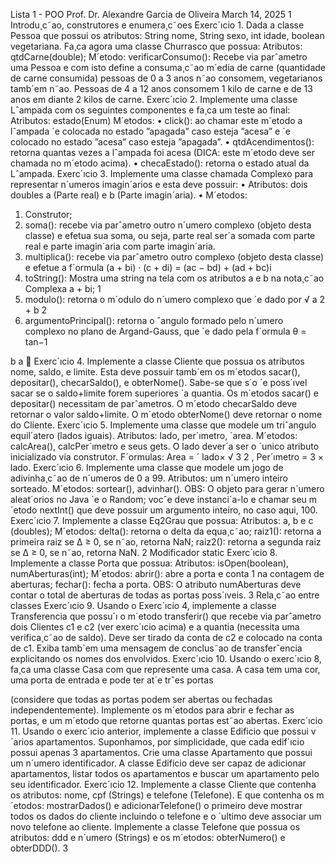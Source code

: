 Lista 1 - POO
Prof. Dr. Alexandre Garcia de Oliveira
March 14, 2025
1 Introdu¸c˜ao, construtores e enumera¸c˜oes
Exerc´ıcio 1. Dada a classe Pessoa que possui os atributos: String nome,
String sexo, int idade, boolean vegetariana. Fa¸ca agora uma classe Churrasco que possua: Atributos: qtdCarne(double); M´etodo: verificarConsumo():
Recebe via parˆametro uma Pessoa e com isto define a consuma¸c˜ao m´edia de
carne (quantidade de carne consumida) pessoas de 0 a 3 anos n˜ao consomem,
vegetarianos tamb´em n˜ao. Pessoas de 4 a 12 anos consomem 1 kilo de carne e
de 13 anos em diante 2 kilos de carne.
Exerc´ıcio 2. Implemente uma classe Lˆampada com os seguintes componentes
e fa¸ca um teste ao final: Atributos: estado(Enum) M´etodos:
• click(): ao chamar este m´etodo a lˆampada ´e colocada no estado ”apagada” caso esteja ”acesa” e ´e colocado no estado ”acesa” caso esteja ”apagada”.
• qtdAcendimentos(): retorna quantas vezes a lˆampada foi acesa (DICA:
este m´etodo deve ser chamada no m´etodo acima).
• checaEstado(): retorna o estado atual da Lˆampada.
Exerc´ıcio 3. Implemente uma classe chamada Complexo para representar
n´umeros imagin´arios e esta deve possuir:
• Atributos: dois doubles a (Parte real) e b (Parte imagin´aria).
• M´etodos:
1. Construtor;
2. soma(): recebe via parˆametro outro n´umero complexo (objeto desta
classe) e efetua sua soma, ou seja, parte real ser´a somada com parte
real e parte imagin´aria com parte imagin´aria.
3. multiplica(): recebe via parˆametro outro complexo (objeto desta
classe) e efetue a f´ormula (a + bi) · (c + di) = (ac − bd) + (ad + bc)i
4. toString(): Mostra uma string na tela com os atributos a e b na
nota¸c˜ao Complexa a + bi;
1
5. modulo(): retorna o m´odulo do n´umero complexo que ´e dado por
√
a
2 + b
2
6. argumentoPrincipal(): retorna o ˆangulo formado pelo n´umero complexo no plano de Argand-Gauss, que ´e dado pela f´ormula θ =
tan−1

b
a

Exerc´ıcio 4. Implemente a classe Cliente que possua os atributos nome,
saldo, e limite. Esta deve possuir tamb´em os m´etodos sacar(), depositar(),
checarSaldo(), e obterNome(). Sabe-se que s´o ´e poss´ıvel sacar se o saldo+limite
forem superiores `a quantia. Os m´etodos sacar() e depositar() necessitam de
parˆametros. O m´etodo checarSaldo deve retornar o valor saldo+limite. O
m´etodo obterNome() deve retornar o nome do Cliente.
Exerc´ıcio 5. Implemente uma classe que modele um triˆangulo equil´atero
(lados iguais). Atributos: lado, per´ımetro, ´area. M´etodos: calcArea(), calcPer´ımetro e seus gets. O lado dever´a ser o ´unico atributo inicializado via
construtor. F´ormulas: Area = ´ lado×
√
3
2
, Per´ımetro = 3 × lado.
Exerc´ıcio 6. Implemente uma classe que modele um jogo de adivinha¸c˜ao de
n´umeros de 0 a 99. Atributos: um n´umero inteiro sorteado. M´etodos: sortear(),
advinhar(). OBS: O objeto para gerar n´umero aleat´orios no Java ´e o Random;
vocˆe deve instanci´a-lo e chamar seu m´etodo nextInt() que deve possuir um
argumento inteiro, no caso aqui, 100.
Exerc´ıcio 7. Implemente a classe Eq2Grau que possua: Atributos: a, b e
c (doubles); M´etodos: delta(): retorna o delta da equa¸c˜ao; raiz1(): retorna a
primeira raiz se ∆ ≥ 0, se n˜ao, retorna NaN; raiz2(): retorna a segunda raiz se
∆ ≥ 0, se n˜ao, retorna NaN.
2 Modificador static
Exerc´ıcio 8. Implemente a classe Porta que possua: Atributos: isOpen(boolean),
numAberturas(int); M´etodos: abrir(): abre a porta e conta 1 na contagem de
aberturas; fechar(): fecha a porta. OBS: O atributo numAberturas deve contar
o total de aberturas de todas as portas poss´ıveis.
3 Rela¸c˜ao entre classes
Exerc´ıcio 9. Usando o Exerc´ıcio 4, implemente a classe Transferencia que
possu´ı o m´etodo transferir() que recebe via parˆametro dois Clientes c1 e c2
(ver exerc´ıcio acima) e a quantia (necessita uma verifica¸c˜ao de saldo). Deve ser
tirado da conta de c2 e colocado na conta de c1. Exiba tamb´em uma mensagem
de conclus˜ao de transferˆencia explicitando os nomes dos envolvidos.
Exerc´ıcio 10. Usando o exerc´ıcio 8, fa¸ca uma classe Casa com que represente
uma casa. A casa tem uma cor, uma porta de entrada e pode ter at´e trˆes portas

(considere que todas as portas podem ser abertas ou fechadas independentemente). Implemente os m´etodos para abrir e fechar as portas, e um m´etodo que
retorne quantas portas est˜ao abertas.
Exerc´ıcio 11. Usando o exerc´ıcio anterior, implemente a classe Edificio que
possui v´arios apartamentos. Suponhamos, por simplicidade, que cada edif´ıcio
possui apenas 3 apartamentos. Crie uma classe Apartamento que possui um
n´umero identificador. A classe Edificio deve ser capaz de adicionar apartamentos, listar todos os apartamentos e buscar um apartamento pelo seu identificador.
Exerc´ıcio 12. Implemente a classe Cliente que contenha os atributos: nome,
cpf (Strings) e telefone (Telefone). E que contenha os m´etodos: mostrarDados()
e adicionarTelefone() o primeiro deve mostrar todos os dados do cliente incluindo
o telefone e o ´ultimo deve associar um novo telefone ao cliente. Implemente a
classe Telefone que possua os atributos: ddd e n´umero (Strings) e os m´etodos:
obterNumero() e obterDDD().
3
